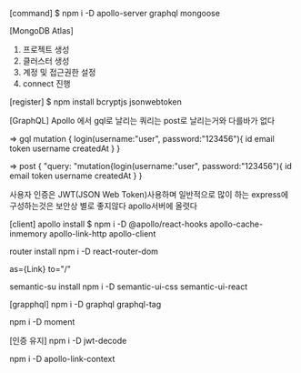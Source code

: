 
[command]
$ npm i -D apollo-server graphql mongoose

[MongoDB Atlas]
1. 프로젝트 생성
2. 클러스터 생성
3. 계정 및 접근권한 설정
4. connect 진행


[register]
$ npm install bcryptjs jsonwebtoken

[GraphQL]
Apollo 에서 gql로 날리는 쿼리는 post로 날리는거와 다를바가 없다

=> gql
mutation {
  login(username:"user", password:"123456"){
    id
    email
    token
    username
    createdAt
  }
}

=> post
{
    "query: "mutation{login(username:\"user\", password:\"123456\"){ id email token username createdAt }
}

사용자 인증은  JWT(JSON Web Token)사용하며
일반적으로 많이 하는 express에 구성하는것은 보안상 별로 좋지않다
apollo서버에 올렷다


[client]
apollo install
$ npm i -D @apollo/react-hooks apollo-cache-inmemory apollo-link-http apollo-client 

router install
npm i -D react-router-dom

   as={Link}
  to="/"


semantic-su install
npm i -D semantic-ui-css semantic-ui-react

[grapphql]
npm i -D graphql graphql-tag


npm i -D moment

[인증 유지]
npm i -D jwt-decode

npm i -D apollo-link-context